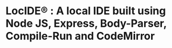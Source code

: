 <h1>LocIDE® : A local IDE built using Node JS, Express, Body-Parser, Compile-Run and CodeMirror </h1>
